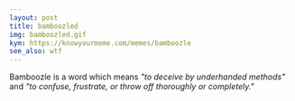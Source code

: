 ```yaml
---
layout: post
title: bamboozled
img: bamboozled.gif
kym: https://knowyourmeme.com/memes/bamboozle
see_also: wtf
---
```

Bamboozle is a word which means _"to deceive by underhanded methods"_ and _"to confuse, frustrate, or throw off thoroughly or completely."_
